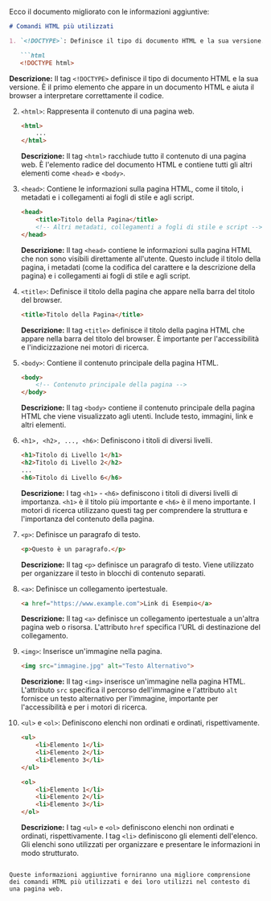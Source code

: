 Ecco il documento migliorato con le informazioni aggiuntive:

```markdown
# Comandi HTML più utilizzati

1. `<!DOCTYPE>`: Definisce il tipo di documento HTML e la sua versione.

   ```html
   <!DOCTYPE html>
   ```

   **Descrizione:** Il tag `<!DOCTYPE>` definisce il tipo di documento HTML e la sua versione. È il primo elemento che appare in un documento HTML e aiuta il browser a interpretare correttamente il codice.

2. `<html>`: Rappresenta il contenuto di una pagina web.

   ```html
   <html>
       ...
   </html>
   ```

   **Descrizione:** Il tag `<html>` racchiude tutto il contenuto di una pagina web. È l'elemento radice del documento HTML e contiene tutti gli altri elementi come `<head>` e `<body>`.

3. `<head>`: Contiene le informazioni sulla pagina HTML, come il titolo, i metadati e i collegamenti ai fogli di stile e agli script.

   ```html
   <head>
       <title>Titolo della Pagina</title>
       <!-- Altri metadati, collegamenti a fogli di stile e script -->
   </head>
   ```

   **Descrizione:** Il tag `<head>` contiene le informazioni sulla pagina HTML che non sono visibili direttamente all'utente. Questo include il titolo della pagina, i metadati (come la codifica del carattere e la descrizione della pagina) e i collegamenti ai fogli di stile e agli script.

4. `<title>`: Definisce il titolo della pagina che appare nella barra del titolo del browser.

   ```html
   <title>Titolo della Pagina</title>
   ```

   **Descrizione:** Il tag `<title>` definisce il titolo della pagina HTML che appare nella barra del titolo del browser. È importante per l'accessibilità e l'indicizzazione nei motori di ricerca.

5. `<body>`: Contiene il contenuto principale della pagina HTML.

   ```html
   <body>
       <!-- Contenuto principale della pagina -->
   </body>
   ```

   **Descrizione:** Il tag `<body>` contiene il contenuto principale della pagina HTML che viene visualizzato agli utenti. Include testo, immagini, link e altri elementi.

6. `<h1>, <h2>, ..., <h6>`: Definiscono i titoli di diversi livelli.

   ```html
   <h1>Titolo di Livello 1</h1>
   <h2>Titolo di Livello 2</h2>
   ...
   <h6>Titolo di Livello 6</h6>
   ```

   **Descrizione:** I tag `<h1>` - `<h6>` definiscono i titoli di diversi livelli di importanza. `<h1>` è il titolo più importante e `<h6>` è il meno importante. I motori di ricerca utilizzano questi tag per comprendere la struttura e l'importanza del contenuto della pagina.

7. `<p>`: Definisce un paragrafo di testo.

   ```html
   <p>Questo è un paragrafo.</p>
   ```

   **Descrizione:** Il tag `<p>` definisce un paragrafo di testo. Viene utilizzato per organizzare il testo in blocchi di contenuto separati.

8. `<a>`: Definisce un collegamento ipertestuale.

   ```html
   <a href="https://www.example.com">Link di Esempio</a>
   ```

   **Descrizione:** Il tag `<a>` definisce un collegamento ipertestuale a un'altra pagina web o risorsa. L'attributo `href` specifica l'URL di destinazione del collegamento.

9. `<img>`: Inserisce un'immagine nella pagina.

   ```html
   <img src="immagine.jpg" alt="Testo Alternativo">
   ```

   **Descrizione:** Il tag `<img>` inserisce un'immagine nella pagina HTML. L'attributo `src` specifica il percorso dell'immagine e l'attributo `alt` fornisce un testo alternativo per l'immagine, importante per l'accessibilità e per i motori di ricerca.

10. `<ul>` e `<ol>`: Definiscono elenchi non ordinati e ordinati, rispettivamente.

    ```html
    <ul>
        <li>Elemento 1</li>
        <li>Elemento 2</li>
        <li>Elemento 3</li>
    </ul>
    ```

    ```html
    <ol>
        <li>Elemento 1</li>
        <li>Elemento 2</li>
        <li>Elemento 3</li>
    </ol>
    ```

    **Descrizione:** I tag `<ul>` e `<ol>` definiscono elenchi non ordinati e ordinati, rispettivamente. I tag `<li>` definiscono gli elementi dell'elenco. Gli elenchi sono utilizzati per organizzare e presentare le informazioni in modo strutturato.
```

Queste informazioni aggiuntive forniranno una migliore comprensione dei comandi HTML più utilizzati e dei loro utilizzi nel contesto di una pagina web.